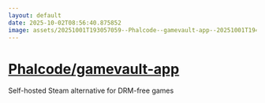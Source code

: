 ```yaml
---
layout: default
date: 2025-10-02T08:56:40.875852
image: assets/20251001T193057059--Phalcode--gamevault-app--20251001T194940642--cropped.png
---
```


# [Phalcode/gamevault-app](https://github.com/Phalcode/gamevault-app)

Self-hosted Steam alternative for DRM-free games
